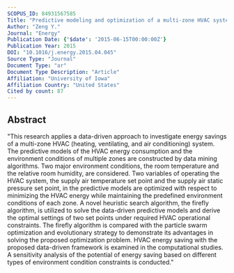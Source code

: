 ```yaml
---
SCOPUS_ID: 84931567585
Title: "Predictive modeling and optimization of a multi-zone HVAC system with data mining and firefly algorithms"
Author: "Zeng Y."
Journal: "Energy"
Publication Date: {'$date': '2015-06-15T00:00:00Z'}
Publication Year: 2015
DOI: "10.1016/j.energy.2015.04.045"
Source Type: "Journal"
Document Type: "ar"
Document Type Description: "Article"
Affiliation: "University of Iowa"
Affiliation Country: "United States"
Cited by count: 87
---
```


## Abstract
"This research applies a data-driven approach to investigate energy savings of a multi-zone HVAC (heating, ventilating, and air conditioning) system. The predictive models of the HVAC energy consumption and the environment conditions of multiple zones are constructed by data mining algorithms. Two major environment conditions, the room temperature and the relative room humidity, are considered. Two variables of operating the HVAC system, the supply air temperature set point and the supply air static pressure set point, in the predictive models are optimized with respect to minimizing the HVAC energy while maintaining the predefined environment conditions of each zone. A novel heuristic search algorithm, the firefly algorithm, is utilized to solve the data-driven predictive models and derive the optimal settings of two set points under required HVAC operational constraints. The firefly algorithm is compared with the particle swarm optimization and evolutionary strategy to demonstrate its advantages in solving the proposed optimization problem. HVAC energy saving with the proposed data-driven framework is examined in the computational studies. A sensitivity analysis of the potential of energy saving based on different types of environment condition constraints is conducted."
